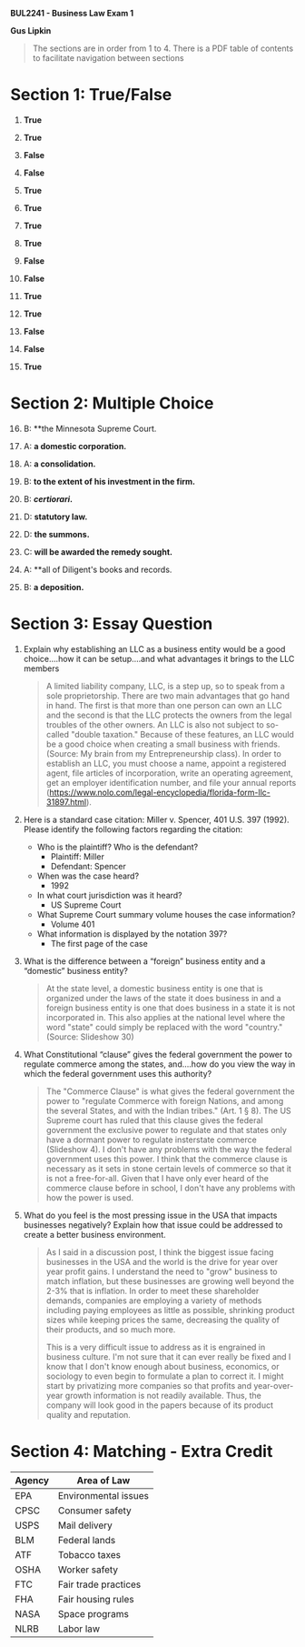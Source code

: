 **BUL2241 - Business Law Exam 1**

**Gus Lipkin**

> The sections are in order from 1 to 4. There is a PDF table of contents to facilitate navigation between sections

# Section 1: True/False

1. **True**
2. **True**

3. **False**

4. **False**

5. **True**

6. **True**

7. **True**

8. **True**

9. **False**

10. **False**

11. **True**

12. **True**
13. **False**
14. **False**
15. **True**

# Section 2: Multiple Choice

16. B: **the Minnesota Supreme Court.
17. A: **a domestic corporation.**

18. A: **a consolidation.**

19. B: **to the extent of his investment in the firm.**                                   
    
20. B: ***certiorari*.**

21. D: **statutory law.**

22. D: **the summons.**

23. C: **will be awarded the remedy sought.**

24. A: **all of Diligent's books and records.

25. B: **a deposition.**

# Section 3: Essay Question

1. Explain why establishing an LLC as a business entity would be a good choice….how it can be setup….and what advantages it brings to the LLC members

   > A limited liability company, LLC, is a step up, so to speak from a sole proprietorship. There are two main advantages that go hand in hand. The first is that more than one person can own an LLC and the second is that the LLC protects the owners from the legal troubles of the other owners. An LLC is also not subject to so-called "double taxation." Because of these features, an LLC would be a good choice when creating a small business with friends. (Source: My brain from my Entrepreneurship class). In order to establish an LLC, you must choose a name, appoint a registered agent, file articles of incorporation, write an operating agreement, get an employer identification number, and file your annual reports (https://www.nolo.com/legal-encyclopedia/florida-form-llc-31897.html).

2. Here is a standard case citation: Miller v. Spencer, 401 U.S. 397 (1992). Please identify the following factors regarding the citation: 

   - Who is the plaintiff? Who is the defendant?
     - Plaintiff: Miller
     - Defendant: Spencer
   - When was the case heard?
     - 1992
   - In what court jurisdiction was it heard?
     - US Supreme Court
   - What Supreme Court summary volume houses the case information?
     - Volume 401
   - What information is displayed by the notation 397?
     - The first page of the case

3. What is the difference between a “foreign” business entity and a “domestic” business entity?

   > At the state level, a domestic business entity is one that is organized under the laws of the state it does business in and a foreign business entity is one that does business in a state it is not incorporated in. This also applies at the national level where the word "state" could simply be replaced with the word "country." (Source: Slideshow 30)

4. What Constitutional “clause” gives the federal government the power to regulate commerce among the states, and….how do you view the way in which the federal government uses this authority?

   > The "Commerce Clause" is what gives the federal government the power to "regulate Commerce with foreign Nations, and among the several States, and with the Indian tribes." (Art. 1 § 8). The US Supreme court has ruled that this clause gives the federal government the exclusive power to regulate and that states only have a dormant power to regulate insterstate commerce (Slideshow 4).
   > I don't have any problems with the way the federal government uses this power. I think that the commerce clause is necessary as it sets in stone certain levels of commerce so that it is not a free-for-all. Given that I have only ever heard of the commerce clause before in school, I don't have any problems with how the power is used.

5. What do you feel is the most pressing issue in the USA that impacts businesses negatively? Explain how that issue could be addressed to create a better business environment.

   > As I said in a discussion post, I think the biggest issue facing businesses in the USA and the world is the drive for year over year profit gains. I understand the need to "grow" business to match inflation, but these businesses are growing well beyond the 2-3% that is inflation. In order to meet these shareholder demands, companies are employing a variety of methods including paying employees as little as possible, shrinking product sizes while keeping prices the same, decreasing the quality of their products, and so much more. 
   >
   > This is a very difficult issue to address as it is engrained in business culture. I'm not sure that it can ever really be fixed and I know that I don't know enough about business, economics, or sociology to even begin to formulate a plan to correct it. I might start by privatizing more companies so that profits and year-over-year growth information is not readily available. Thus, the company will look good in the papers because of its product quality and reputation.

# Section 4: Matching - Extra Credit

| Agency | Area of Law          |
| ------ | -------------------- |
| EPA    | Environmental issues |
| CPSC   | Consumer safety      |
| USPS   | Mail delivery        |
| BLM    | Federal lands        |
| ATF    | Tobacco taxes        |
| OSHA   | Worker safety        |
| FTC    | Fair trade practices |
| FHA    | Fair housing rules   |
| NASA   | Space programs       |
| NLRB   | Labor law            |

